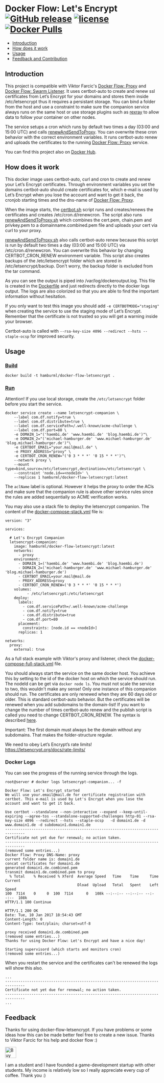 Docker Flow: Let's Encrypt  
[![GitHub release](https://img.shields.io/github/release/hamburml/docker-flow-letsencrypt.svg)]()
[![license](https://img.shields.io/github/license/hamburml/docker-flow-letsencrypt.svg)]()
[![Docker Pulls](https://img.shields.io/docker/pulls/hamburml/docker-flow-letsencrypt.svg)]()
==================

* [Introduction](#introduction)
* [How does it work](#how-does-it-work)
* [Usage](#usage)
* [Feedback and Contribution](#feedback)

## Introduction

This project is compatible with Viktor Farcic's [Docker Flow: Proxy](https://github.com/docker-flow/docker-flow-proxy) and [Docker Flow: Swarm Listener](https://github.com/vfarcic/docker-flow-swarm-listener).
It uses certbot-auto to create and renew ssl certificates from Let’s Encrypt for your domains and stores them inside /etc/letsencrypt thus it requires a persistant storage.
You can bind a folder from the host and use a constraint to make sure the companion service always runs on the same host or use storage plugins such as [rexray](https://github.com/codedellemc/rexray) to allow data to follow your container on other nodes.

The service setups a cron which runs by default two times a day (03:00 and 15:00 UTC) and calls [renewAndSendToProxy](https://github.com/hamburml/docker-flow-letsencrypt/blob/master/renewAndSendToProxy.sh). You can overwrite these cron behavior with the correct environment variables. It runs certbot-auto renew and uploads the certificates to the running [Docker Flow: Proxy](https://github.com/vfarcic/docker-flow-proxy) service.

You can find this project also on [Docker Hub](https://hub.docker.com/r/hamburml/docker-flow-letsencrypt/).

## How does it work

This docker image uses certbot-auto, curl and cron to create and renew your Let’s Encrypt certificates.
Through environment variables you set the domains certbot-auto should create certificates for, which e-mail is used by Let’s Encrypt when you lose the account and want to get it back, the cronjob starting times and the dns-name of [Docker Flow: Proxy](https://github.com/vfarcic/docker-flow-proxy).

When the image starts, the [certbot.sh](https://github.com/hamburml/docker-flow-letsencrypt/blob/master/certbot.sh) script runs and creates/renews the certificates and creates /etc/cron.d/renewcron. The script also runs [renewAndSendToProxy.sh](https://github.com/hamburml/docker-flow-letsencrypt/blob/master/renewAndSendToProxy.sh) which combines the cert.pem, chain.pem and privkey.pem to a domainname.combined.pem file and uploads your cert via curl to your proxy.

[renewAndSendToProxy.sh](https://github.com/hamburml/docker-flow-letsencrypt/blob/master/renewAndSendToProxy.sh) also calls certbot-auto renew because this script is run by default two times a day (03:00 and 15:00 UTC) via /etc/cron.d/renewcron. You can overwrite this behavior by changing CERTBOT_CRON_RENEW environment variable. This script also creates backups of the /etc/letsencrypt folder which are stored in /etc/letsencrypt/backup. Don't worry, the backup folder is excluded from the tar command.

As you can see the output is piped into /var/log/dockeroutput.log. This file is created in the [Dockerfile](https://github.com/hamburml/docker-flow-letsencrypt/blob/master/Dockerfile) and just redirects directly to the docker logs output. The logs are also colorized so that you are able to find the important information without hesitation.

If you only want to test this image you should add ```-e CERTBOTMODE="staging"``` when creating the service to use the staging mode of Let’s Encrypt. Remember that the certificate is not trusted so you will get a warning inside your browser.

Certbot-auto is called with  ```--rsa-key-size 4096 --redirect --hsts --staple-ocsp``` for improved security.

## Usage

### [Build](https://github.com/hamburml/docker-flow-letsencrypt/blob/master/build)
```
docker build -t hamburml/docker-flow-letsencrypt .
```

### [Run](https://github.com/hamburml/docker-flow-letsencrypt/blob/master/run)

Attention! If you use local storage, create the `/etc/letsencrypt` folder before you start the service.

```
docker service create --name letsencrypt-companion \
    --label com.df.notify=true \
    --label com.df.distribute=true \
    --label com.df.servicePath=/.well-known/acme-challenge \
    --label com.df.port=80 \
    -e DOMAIN_1="('haembi.de' 'www.haembi.de' 'blog.haembi.de')"\
    -e DOMAIN_2="('michael-hamburger.de' 'www.michael-hamburger.de' 'blog.michael-hamburger.de')"\
    -e CERTBOT_EMAIL="your.mail@mail.de" \
    -e PROXY_ADDRESS="proxy" \
    -e CERTBOT_CRON_RENEW="('0 3 * * *' '0 15 * * *')"\
    --network proxy \
    --mount type=bind,source=/etc/letsencrypt,destination=/etc/letsencrypt \
    --constraint 'node.id==<nodeId>' \
    --replicas 1 hamburml/docker-flow-letsencrypt:latest
```

The `aclName` label is optional. However it helps the proxy to order the ACls and make sure that the companion rule is above other service rules since the rules are added sequentially so ACME verification works.

You may also use a stack file to deploy the letsencrypt companion. The content of the [docker-compose-stack.yml](docker-compose-stack.yml) file is:

```
version: "3"

services:

  # Let's Encrypt Companion
  letsencrypt-companion:
    image: hamburml/docker-flow-letsencrypt:latest
    networks:
      - proxy
    environment:
      - DOMAIN_1=('haembi.de' 'www.haembi.de' 'blog.haembi.de')
      - DOMAIN_2=('michael-hamburger.de' 'www.michael-hamburger.de' 'blog.michael-hamburger.de')
      - CERTBOT_EMAIL=your.mail@mail.de
      - PROXY_ADDRESS=proxy
      - CERTBOT_CRON_RENEW=('0 3 * * *' '0 15 * * *')
    volumes:
          - /etc/letsencrypt:/etc/letsencrypt
    deploy:
      labels:
        - com.df.servicePath=/.well-known/acme-challenge
        - com.df.notify=true
        - com.df.distribute=true
        - com.df.port=80
      placement:
        constraints: [node.id == <nodeId>]
      replicas: 1

networks:
  proxy:
    external: true
```

As a full stack example with Viktor's proxy and listener, check the [docker-compose-full-stack.yml](docker-compose-full-stack.yml) file.

You should always start the service on the same docker host. You achieve this by setting <nodeId> to the id of the docker host on which the service should run. The nodeId can be get via ```docker node ls```. 
You must not scale the service to two, this wouldn't make any sense! Only one instance of this companion should run.
The certificates are only renewed when they are 60 days old or older. This is standard certbot-auto behavior. But the certificates will be renewed when you add subdomains to the domain-list! If you want to change the number of times certbot-auto renew and the publish script is called you need to change CERTBOT_CRON_RENEW. The syntax is described [here](http://www.adminschoice.com/crontab-quick-reference). 

Important: The first domain must always be the domain without any subdomains. That makes the folder-structure regular.

We need to obey Let’s Encrypt’s rate limits! https://letsencrypt.org/docs/rate-limits/

### Docker Logs

You can see the progress of the running service through the logs.

```
root@server # docker logs letsencrypt-companion... -f

Docker Flow: Let's Encrypt started
We will use your.email@mail.de for certificate registration with certbot. This e-mail is used by Let's Encrypt when you lose the account and want to get it back.

Use certbot --standalone --non-interactive --expand --keep-until-expiring --agree-tos --standalone-supported-challenges http-01 --rsa-key-size 4096 --redirect --hsts --staple-ocsp   -d domain1.de -d www.domain1.de -d subdomain1.domain1.de 
-------------------------------------------------------------------------------
Certificate not yet due for renewal; no action taken.
-------------------------------------------------------------------------------
(removed some entries...)
Docker Flow: Proxy DNS-Name: proxy
current folder name is: domain1.de
concat certificates for domain1.de
generated domain1.de.combined.pem
transmit domain1.de.combined.pem to proxy
  % Total    % Received % Xferd  Average Speed   Time    Time     Time  Current
                                 Dload  Upload   Total   Spent    Left  Speed
100  7114    0     0  100  7114      0   108k --:--:-- --:--:-- --:--:--  108k
HTTP/1.1 100 Continue

HTTP/1.1 200 OK
Date: Tue, 10 Jan 2017 18:54:43 GMT
Content-Length: 0
Content-Type: text/plain; charset=utf-8

proxy received domain1.de.combined.pem
(removed some entries...)
Thanks for using Docker Flow: Let's Encrypt and have a nice day!

Starting supervisord (which starts and monitors cron)
(removed some entries...)
```

When you restart the service and the certificates can't be renewed the logs will show this also.

```
...
-------------------------------------------------------------------------------
Certificate not yet due for renewal; no action taken.
-------------------------------------------------------------------------------
...
```

## Feedback

Thanks for using docker-flow-letsencrypt. If you have problems or some ideas how this can be made better feel free to create a new issue. Thanks to Viktor Farcic for his help and docker flow :)

<a href='https://ko-fi.com/A130K9R' target='_blank'><img height='36' style='border:0px;height:36px;' src='https://az743702.vo.msecnd.net/cdn/kofi2.png?v=f' border='0' alt='Buy Me a Coffee at ko-fi.com' /></a> 

I am a student and I have founded a game-development startup with other students. My income is relatively low so I really appreciate every cup of coffee. Thank you :)
